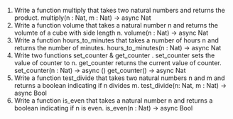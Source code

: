 1. Write a function multiply that takes two natural numbers and returns the product.
   multiply(n : Nat, m : Nat) -> async Nat
2. Write a function volume that takes a natural number n and returns the volumte of a cube with side length n.
   volume(n : Nat) -> async Nat
3. Write a function hours_to_minutes that takes a number of hours n and returns the number of minutes.
   hours_to_minutes(n : Nat) -> async Nat
4. Write two functions set_counter & get_counter .
   set_counter sets the value of counter to n.
   get_counter returns the current value of counter.
   set_counter(n : Nat) -> async ()
   get_counter() -> async Nat
5. Write a function test_divide that takes two natural numbers n and m and returns a boolean indicating if n divides m.
   test_divide(n: Nat, m : Nat) -> async Bool
6. Write a function is_even that takes a natural number n and returns a boolean indicating if n is even.
   is_even(n : Nat) -> async Bool
